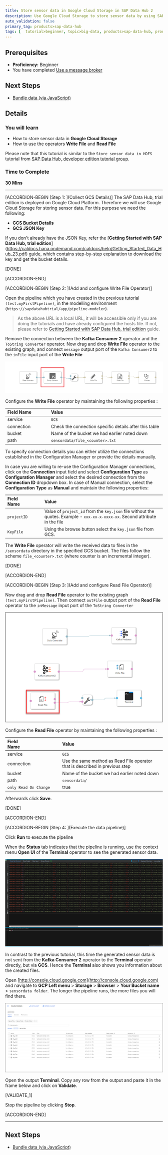 ```yaml
---
title: Store sensor data in Google Cloud Storage in SAP Data Hub 2
description: Use Google Cloud Storage to store sensor data by using SAP Data Hub, trial edition.
auto_validation: false
primary_tag: products>sap-data-hub
tags: [  tutorial>beginner, topic>big-data, products>sap-data-hub, products>sap-vora ]
---
```


## Prerequisites  
 - **Proficiency:** Beginner
 - You have completed [Use a message broker](https://www.sap.com/developer/tutorials/datahub-trial-pipelines-part02.html)

## Next Steps
- [Bundle data (via JavaScript)](https://www.sap.com/developer/tutorials/datahub-trial-pipelines-part04.html)

## Details
### You will learn  
- How to store sensor data in **Google Cloud Storage**
- How to use the operators **Write File** and **Read File**

Please note that this tutorial is similar to the `Store sensor data in HDFS` tutorial from [SAP Data Hub, developer edition tutorial group](https://www.sap.com/developer/groups/datahub-pipelines.html).

### Time to Complete
**30 Mins**

---

[ACCORDION-BEGIN [Step 1: ](Collect GCS Details)]
The SAP Data Hub, trial edition is deployed on Google Cloud Platform. Therefore we will use Google Cloud Storage for storing sensor data. For this purpose we need the following:

- **GCS Bucket Details**
- **GCS JSON Key**

If you don't already have the JSON Key, refer the [**Getting Started with SAP Data Hub, trial edition**] (https://caldocs.hana.ondemand.com/caldocs/help/Getting_Started_Data_Hub_23.pdf) guide, which contains step-by-step explanation to download the key and get the bucket details.

[DONE]

[ACCORDION-END]

[ACCORDION-BEGIN [Step 2: ](Add and configure Write File Operator)]

Open the pipeline which you have created in the previous tutorial `(test.myFirstPipeline)`, in the modelling environment (`https://sapdatahubtrial/app/pipeline-modeler`).

>As the above URL is a local URL, it will be accessible only if you are doing the tutorials and have already configured the hosts file. If not, please refer to [Getting Started with SAP Data Hub, trial edition](https://caldocs.hana.ondemand.com/caldocs/help/Getting_Started_Data_Hub_23.pdf) guide.

Remove the connection between the **Kafka Consumer 2** operator and the `ToString Converter` operator. Now drag and drop **Write File** operator to the existing graph, and connect `message` output port of the `Kafka Consumer2` to the `inFile` input port of the **Write File**

![picture1](datahub-trial-v2-pipelines-part03-1.png)

Configure the **Write File** operator by maintaining the following properties :

|  Field Name&nbsp;&nbsp;&nbsp;&nbsp;&nbsp;&nbsp;&nbsp;&nbsp;&nbsp;&nbsp;&nbsp;&nbsp;&nbsp;     | Value
|  :------------- | :-------------
| service  | `GCS`
| connection | Check the connection specific details after this table
|  bucket  | Name of the bucket we had earlier noted down
|  path  | `sensordata/file_<counter>.txt`

To specify connection details you can either utilize the connections established in the Configuration Manager or provide the details manually.

In case you are willing to re-use the Configuration Manager connections, click on the **Connection** input field and select **Configuration Type** as **Configuration Manager** and select the desired connection from the **Connection ID** dropdown box. In case of Manual connection, select the **Configuration Type** as **Manual** and maintain the following properties:

|  Field Name&nbsp;&nbsp;&nbsp;&nbsp;&nbsp;&nbsp;&nbsp;&nbsp;&nbsp;&nbsp;&nbsp;&nbsp;&nbsp;     | Value
|  :------------- | :-------------
| `projectID`  | Value of `project_id` from the `key.json` file without the quotes. Example - `xxx-xx-x-xxxx-xx`. Second attribute in the file
| `KeyFile` | Using the browse button select the `key.json` file from GCS.

The **Write File** operator will write the received data to files in the `/sensordata` directory in the specified GCS bucket. The files follow the scheme `file_<counter>.txt` (where counter is an incremental integer).

[DONE]

[ACCORDION-END]


[ACCORDION-BEGIN [Step 3: ](Add and configure Read File Operator)]

Now drag and drop **Read File** operator to the existing graph `(test.myFirstPipeline)`. Then connect `outFile` output port of the **Read File** operator to the `inMessage` input port of the `ToString Converter`

![picture2](datahub-trial-v2-pipelines-part03-2.png)

Configure the **Read File** operator by maintaining the following properties :

|  Field Name&nbsp;&nbsp;&nbsp;&nbsp;&nbsp;&nbsp;&nbsp;&nbsp;&nbsp;&nbsp;&nbsp;&nbsp;&nbsp;&nbsp;&nbsp;&nbsp;&nbsp;&nbsp;&nbsp;&nbsp;&nbsp;&nbsp;&nbsp;&nbsp;&nbsp;&nbsp;&nbsp;     | Value
|  :------------- | :-------------
| service  | `GCS`
| connection | Use the same method as Read File operator that is described in previous step
|  bucket  | Name of the bucket we had earlier noted down
|  path  | `sensordata/`
|  `only Read On Change`  | true

Afterwards click **Save**.

[DONE]

[ACCORDION-END]

[ACCORDION-BEGIN [Step 4: ](Execute the data pipeline)]

Click **Run** to execute the pipeline

When the **Status** tab indicates that the pipeline is running, use the context menu **Open UI** of the **Terminal** operator to see the generated sensor data.

![picture3](datahub-trial-v2-pipelines-part03-3.png)

In contrast to the previous tutorial, this time the generated sensor data is not sent from the **Kafka Consumer 2** operator to the **Terminal** operator directly, but via **GCS**. Hence the **Terminal** also shows you information about the created files.

Open [http://console.cloud.google.com](http://console.cloud.google.com) and navigate to **GCP Left menu** > **Storage** > **Browser** > **Your Bucket name** > `sensordata folder`. The longer the pipeline runs, the more files you will find there.

![picture4](datahub-trial-v2-pipelines-part03-4.png)

Open the output **Terminal**. Copy any row from the output and paste it in the frame below and click on **Validate**.

[VALIDATE_1]

Stop the pipeline by clicking **Stop**.

[ACCORDION-END]

---

## Next Steps
- [Bundle data (via JavaScript)](https://developers.sap.com/germany/tutorials/datahub-trial-v2-pipelines-part04.html)
